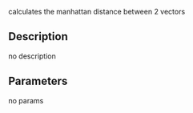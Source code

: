 calculates the manhattan distance between 2 vectors




## Description
no description
## Parameters
no params